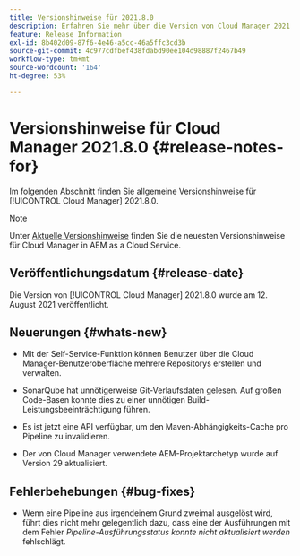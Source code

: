 ```yaml
---
title: Versionshinweise für 2021.8.0
description: Erfahren Sie mehr über die Version von Cloud Manager 2021.8.0.
feature: Release Information
exl-id: 8b402d09-87f6-4e46-a5cc-46a5ffc3cd3b
source-git-commit: 4c977cdfbef438fdabd90ee104d98887f2467b49
workflow-type: tm+mt
source-wordcount: '164'
ht-degree: 53%

---
```


# Versionshinweise für Cloud Manager 2021.8.0 {#release-notes-for}

Im folgenden Abschnitt finden Sie allgemeine Versionshinweise für [!UICONTROL Cloud Manager] 2021.8.0.

>[!NOTE]
>Unter [Aktuelle Versionshinweise](https://experienceleague.adobe.com/en/docs/experience-manager-cloud-service/content/release-notes/cloud-manager/current#getting-access) finden Sie die neuesten Versionshinweise für Cloud Manager in AEM as a Cloud Service.

## Veröffentlichungsdatum {#release-date}

Die Version von [!UICONTROL Cloud Manager] 2021.8.0 wurde am 12. August 2021 veröffentlicht.


## Neuerungen {#whats-new}

* Mit der Self-Service-Funktion können Benutzer über die Cloud Manager-Benutzeroberfläche mehrere Repositorys erstellen und verwalten.

* SonarQube hat unnötigerweise Git-Verlaufsdaten gelesen. Auf großen Code-Basen konnte dies zu einer unnötigen Build-Leistungsbeeinträchtigung führen.

* Es ist jetzt eine API verfügbar, um den Maven-Abhängigkeits-Cache pro Pipeline zu invalidieren.

* Der von Cloud Manager verwendete AEM-Projektarchetyp wurde auf Version 29 aktualisiert.

## Fehlerbehebungen {#bug-fixes}

* Wenn eine Pipeline aus irgendeinem Grund zweimal ausgelöst wird, führt dies nicht mehr gelegentlich dazu, dass eine der Ausführungen mit dem Fehler *Pipeline-Ausführungsstatus konnte nicht aktualisiert werden* fehlschlägt.
